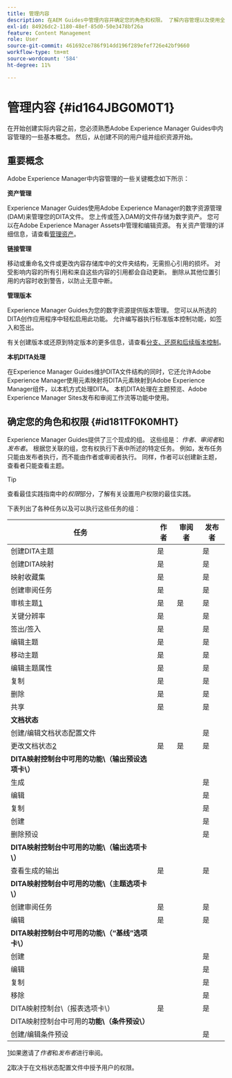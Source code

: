 ```yaml
---
title: 管理内容
description: 在AEM Guides中管理内容并确定您的角色和权限。 了解内容管理以及使用全局或文件夹级别配置文件的主要概念。
exl-id: 84926dc2-1180-48ef-85d0-50e3478bf26a
feature: Content Management
role: User
source-git-commit: 461692ce786f914dd196f289efef726e42bf9660
workflow-type: tm+mt
source-wordcount: '584'
ht-degree: 11%

---
```


# 管理内容 {#id164JBG0M0T1}

在开始创建实际内容之前，您必须熟悉Adobe Experience Manager Guides中内容管理的一些基本概念。 然后，从创建不同的用户组并组织资源开始。

## 重要概念

Adobe Experience Manager中内容管理的一些关键概念如下所示：

**资产管理**

Experience Manager Guides使用Adobe Experience Manager的数字资源管理\(DAM\)来管理您的DITA文件。 您上传或签入DAM的文件存储为数字资产。 您可以在Adobe Experience Manager Assets中管理和编辑资源。 有关资产管理的详细信息，请查看[管理资产](https://experienceleague.adobe.com/docs/experience-manager-cloud-service/content/assets/manage/manage-digital-assets.html?lang=zh-Hans)。

**链接管理**

移动或重命名文件或更改内容存储库中的文件夹结构，无需担心引用的损坏。 对受影响内容的所有引用和来自这些内容的引用都会自动更新。 删除从其他位置引用的内容时收到警告，以防止无意中断。

**管理版本**

Experience Manager Guides为您的数字资源提供版本管理。 您可以从所选的DITA创作应用程序中轻松启用此功能。 允许编写器执行标准版本控制功能，如签入和签出。

有关创建版本或还原到特定版本的更多信息，请查看[分支、还原和后续版本控制](web-editor-preview-topics.md#branch-revert-and-subsequent-versioning)。

**本机DITA处理**

在Experience Manager Guides维护DITA文件结构的同时，它还允许Adobe Experience Manager使用元素映射将DITA元素映射到Adobe Experience Manager组件，以本机方式处理DITA。 本机DITA处理在主题预览、Adobe Experience Manager Sites发布和审阅工作流等功能中使用。

## 确定您的角色和权限 {#id181TF0K0MHT}

Experience Manager Guides提供了三个现成的组。 这些组是： *作者*、*审阅者*&#x200B;和&#x200B;*发布者*。 根据您关联的组，您有权执行下表中所述的特定任务。 例如，发布任务只能由发布者执行，而不能由作者或审阅者执行。 同样，作者可以创建新主题，查看者只能查看主题。

>[!TIP]
>
> 查看最佳实践指南中的&#x200B;*权限*&#x200B;部分，了解有关设置用户权限的最佳实践。

下表列出了各种任务以及可以执行这些任务的组：

| 任务 | 作者 | 审阅者 | 发布者 |
|----|-------|---------|----------|
| 创建DITA主题 | 是 |   | 是 |
| 创建DITA映射 | 是 |   | 是 |
| 映射收藏集 | 是 |   | 是 |
| 创建审阅任务 | 是 |   | 是 |
| 审核主题[1](#fntarg_1) | 是 | 是 | 是 |
| 关键分辨率 | 是 |   | 是 |
| 签出/签入 | 是 |   | 是 |
| 编辑主题 | 是 |   | 是 |
| 移动主题 | 是 |   | 是 |
| 编辑主题属性 | 是 |   | 是 |
| 复制 | 是 |   | 是 |
| 删除 | 是 |   | 是 |
| 共享 | 是 |   | 是 |
| **文档状态** |
| 创建/编辑文档状态配置文件 |   |   | 是 |
| 更改文档状态[2](#fntarg_2) | 是 | 是 | 是 |
| **DITA映射控制台中可用的功能\（输出预设选项卡\）** |
| 生成 |   |   | 是 |
| 编辑 |   |   | 是 |
| 复制 |   |   | 是 |
| 创建 |   |   | 是 |
| 删除预设 |   |   | 是 |
| **DITA映射控制台中可用的功能\（输出选项卡\）** |
| 查看生成的输出 | 是 |   | 是 |
| **DITA映射控制台中可用的功能\（主题选项卡\）** |
| 创建审阅任务 | 是 |   | 是 |
| 编辑 | 是 |   | 是 |
| **DITA映射控制台中可用的功能\（“基线”选项卡\）** |
| 创建 |   |   | 是 |
| 编辑 |   |   | 是 |
| 复制 |   |   | 是 |
| 移除 |   |   | 是 |
| DITA映射控制台\（报表选项卡\） | 是 |   | 是 |
| DITA映射控制台中可用的&#x200B;**功能\（条件预设\）** |
| 创建/编辑条件预设 |   |   | 是 |

[1](#fnsrc_1)如果邀请了&#x200B;*作者*&#x200B;和&#x200B;*发布者*&#x200B;进行审阅。

[2](#fnsrc_2)取决于在文档状态配置文件中授予用户的权限。
